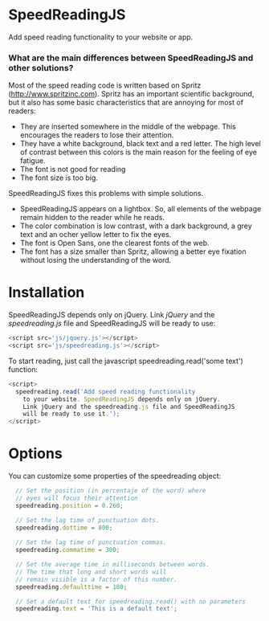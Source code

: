 SpeedReadingJS
==============

Add speed reading functionality to your website or app.

### What are the main differences between SpeedReadingJS and other solutions?

Most of the speed reading code is written based on Spritz (http://www.spritzinc.com). Spritz has an important scientific background, but it also has some basic characteristics that are annoying for most of readers:

* They are inserted somewhere in the middle of the webpage. This encourages the readers to lose their attention.
* They have a white background, black text and a red letter. The high level of contrast between this colors is the main reason for the feeling of eye fatigue.
* The font is not good for reading
* The font size is too big.

SpeedReadingJS fixes this problems with simple solutions.

* SpeedReadingJS appears on a lightbox. So, all elements of the webpage remain hidden to the reader while he reads.
* The color combination is low contrast, with a dark background, a grey text and an ocher yellow letter to fix the eyes.
* The font is Open Sans, one the clearest fonts of the web.
* The font has a size smaller than Spritz, allowing a better eye fixation without losing the understanding of the word.

# Installation

SpeedReadingJS depends only on jQuery. Link *jQuery* and the *speedreading.js* file and SpeedReadingJS will be ready to use:

```javascript
<script src='js/jquery.js'></script>
<script src='js/speedreading.js'></script>
```

To start reading, just call the javascript speedreading.read('some text') function:

```javascript
<script>
  speedreading.read('Add speed reading functionality
    to your website. SpeedReadingJS depends only on jQuery.
    Link jQuery and the speedreading.js file and SpeedReadingJS
    will be ready to use it.');
</script>
```

# Options

You can customize some properties of the speedreading object:

```javascript
  // Set the position (in percentaje of the word) where
  // eyes will focus their attention
  speedreading.position = 0.260; 

  // Set the lag time of punctuation dots.
  speedreading.dottime = 800;
  
  // Set the lag time of punctuation commas.
  speedreading.commatime = 300;

  // Set the average time in milliseconds between words.
  // The time that long and short words will
  // remain visible is a factor of this number.
  speedreading.defaulttime = 180;

  // Set a default text for speedreading.read() with no parameters
  speedreading.text = 'This is a default text';
```